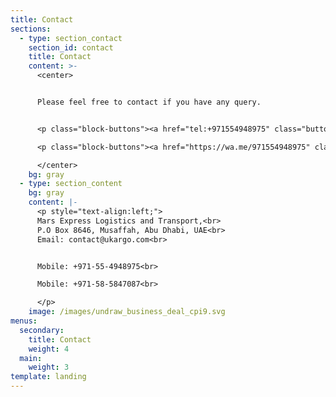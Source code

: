 ```yaml
---
title: Contact
sections:
  - type: section_contact
    section_id: contact
    title: Contact
    content: >-
      <center>


      Please feel free to contact if you have any query.


      <p class="block-buttons"><a href="tel:+971554948975" class="button"> Call us </a></p>

      <p class="block-buttons"><a href="https://wa.me/971554948975" class="button">Whatsapp</a></p>

      </center>
    bg: gray
  - type: section_content
    bg: gray
    content: |-
      <p style="text-align:left;">
      Mars Express Logistics and Transport,<br>
      P.O Box 8646, Musaffah, Abu Dhabi, UAE<br>
      Email: contact@ukargo.com<br>


      Mobile: +971-55-4948975<br>

      Mobile: +971-58-5847087<br>

      </p>
    image: /images/undraw_business_deal_cpi9.svg
menus:
  secondary:
    title: Contact
    weight: 4
  main:
    weight: 3
template: landing
---
```

